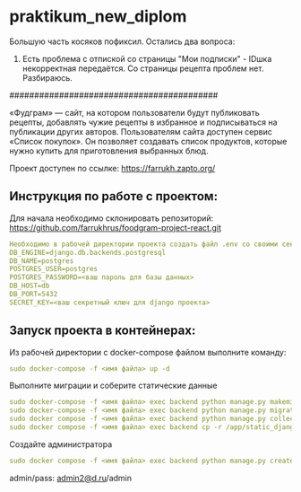# praktikum_new_diplom

Большую часть косяков пофиксил. Остались два вопроса:
1. Есть проблема с отпиской со страницы "Мои подписки" - IDшка некорректная передаётся.
Со страницы рецепта проблем нет. Разбираюсь.

##########################################

«Фудграм» — сайт, на котором пользователи будут публиковать рецепты, добавлять чужие рецепты в избранное и подписываться на публикации других авторов. Пользователям сайта доступен сервис «Список покупок». Он позволяет создавать список продуктов, которые нужно купить для приготовления выбранных блюд.

Проект доступен по ссылке:
https://farrukh.zapto.org/

## Инструкция по работе с проектом:
Для начала необходимо склонировать репозиторий:
https://github.com/farrukhrus/foodgram-project-react.git
```yaml
Необходимо в рабочей директории проекта создать файл .env со своими секретами
DB_ENGINE=django.db.backends.postgresql
DB_NAME=postgres
POSTGRES_USER=postgres
POSTGRES_PASSWORD=<ваш пароль для базы данных>
DB_HOST=db
DB_PORT=5432
SECRET_KEY=<ваш секретный ключ для django проекта>
```
## Запуск проекта в контейнерах:
Из рабочей директории с docker-compose файлом выполните команду:
```yaml
sudo docker-compose -f <имя файла> up -d 
```
Выполните миграции и соберите статические данные
```yaml
sudo docker-compose -f <имя файла> exec backend python manage.py makemigrations
sudo docker-compose -f <имя файла> exec backend python manage.py migrate
sudo docker compose -f <имя файла> exec backend python manage.py collectstatic
sudo docker compose -f <имя файла> exec backend cp -r /app/static_django/. /static_django/
```
Создайте администратора
```yaml
sudo docker compose -f <имя файла> exec backend python manage.py createsuperuser
```

admin/pass: admin2@d.ru/admin
